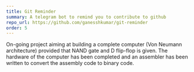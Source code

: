 ```yaml
---
title: Git Reminder
summary: A telegram bot to remind you to contribute to github
repo_url: https://github.com/ganesshkumar/git-reminder
order: 5
---
```


On-going project aiming at building a complete computer (Von Neumann architecture) provided that NAND gate and D flip-flop is given. The hardware of the computer has been completed and an assembler has been written to convert the assembly code to binary code. 